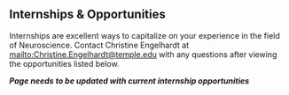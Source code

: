 ## Internships & Opportunities

Internships are excellent ways to capitalize on your experience in the field of Neuroscience. Contact Christine Engelhardt at [mailto:Christine.Engelhardt@temple.edu]() with any questions after viewing the opportunities listed below.

***Page needs to be updated with current internship opportunities***